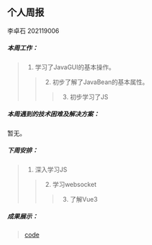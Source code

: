 ## 个人周报

李卓石 202119006

##### 本周工作：

>1. 学习了JavaGUI的基本操作。
>>2. 初步了解了JavaBean的基本属性。
>>>3. 初步学习了JS

##### 本周遇到的技术困难及解决方案：

暂无。

##### 下周安排：

>1. 深入学习JS
>>2. 学习websocket
>>>3. 了解Vue3


##### 成果展示：
>[code](https://gitee.com/Zhuoshi--Li/offer/tree/master/%E5%9F%BA%E7%A1%80%E7%AE%97%E6%B3%95)

